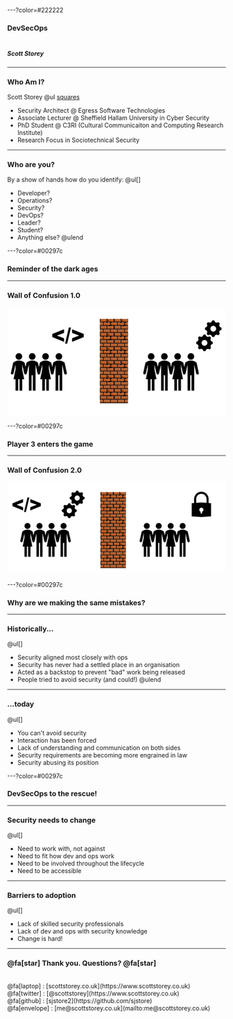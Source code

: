 ---?color=#222222

### DevSecOps<br><br>
##### Scott Storey<br>

---
### Who Am I?
Scott Storey
@ul [squares](false)
- Security Architect @ Egress Software Technologies
- Associate Lecturer @ Sheffield Hallam University in Cyber Security
- PhD Student @ C3RI (Cultural Communicaiton and Computing Research Institute)
- Research Focus in Sociotechnical Security

---
### Who are you?

By a show of hands how do you identify:
@ul[]
- Developer?
- Operations?
- Security?
- DevOps?
- Leader?
- Student?
- Anything else?
@ulend

---?color=#00297c

### Reminder of the dark ages

---
### Wall of Confusion 1.0
![Wall of Confusion 1.0](assets/img/wallofconfusion1.png)

---?color=#00297c

### Player 3 enters the game

---
### Wall of Confusion 2.0
![Wall of Confusion 2.0](assets/img/wallofconfusion2.png)

---?color=#00297c

### Why are we making the same mistakes?

---
### Historically...
@ul[]
- Security aligned most closely with ops
- Security has never had a settled place in an organisation
- Acted as a backstop to prevent "bad" work being released
- People tried to avoid security (and could!)
@ulend

---
### ...today
@ul[]
- You can't avoid security
- Interaction has been forced
- Lack of understanding and communication on both sides
- Security requirements are becoming more engrained in law
- Security abusing its position

---?color=#00297c

### DevSecOps to the rescue!

---
### Security needs to change
@ul[]
- Need to work with, not against
- Need to fit how dev and ops work 
- Need to be involved throughout the lifecycle
- Need to be accessible

---
### Barriers to adoption
@ul[]
- Lack of skilled security professionals
- Lack of dev and ops with security knowledge
- Change is hard! 

---
### @fa[star] Thank you. Questions? @fa[star]
<br>
@fa[laptop] : [scottstorey.co.uk](https://www.scottstorey.co.uk)<br>
@fa[twitter] : [@scottstorey](https://www.scottstorey.co.uk)<br>
@fa[github] : [sjstore2](https://github.com/sjstore)<br>
@fa[envelope] : [me@scottstorey.co.uk](mailto:me@scottstorey.co.uk)<br>
